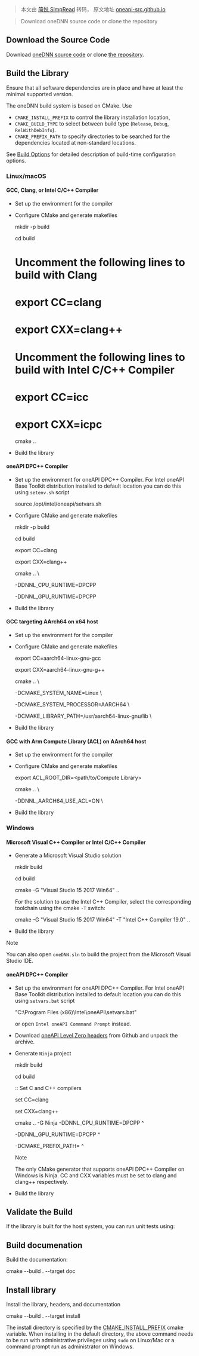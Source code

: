 > 本文由 [简悦 SimpRead](http://ksria.com/simpread/) 转码， 原文地址 [oneapi-src.github.io](https://oneapi-src.github.io/oneDNN/dev_guide_build.html)

> Download oneDNN source code or clone the repository

Download the Source Code
------------------------

Download [oneDNN source code](https://github.com/oneapi-src/oneDNN/archive/master.zip) or clone [the repository](https://github.com/oneapi-src/oneDNN.git).

Build the Library
-----------------

Ensure that all software dependencies are in place and have at least the minimal supported version.

The oneDNN build system is based on CMake. Use

*   `CMAKE_INSTALL_PREFIX` to control the library installation location,
*   `CMAKE_BUILD_TYPE` to select between build type (`Release`, `Debug`, `RelWithDebInfo`).
*   `CMAKE_PREFIX_PATH` to specify directories to be searched for the dependencies located at non-standard locations.

See [Build Options](https://oneapi-src.github.io/oneDNN/dev_guide_build_options.html) for detailed description of build-time configuration options.

### Linux/macOS

#### GCC, Clang, or Intel C/C++ Compiler

*   Set up the environment for the compiler
*   Configure CMake and generate makefiles
    
    mkdir -p build
    
    cd build
    
    # Uncomment the following lines to build with Clang
    
    # export CC=clang
    
    # export CXX=clang++
    
    # Uncomment the following lines to build with Intel C/C++ Compiler
    
    # export CC=icc
    
    # export CXX=icpc
    
    cmake .. <extra build options>
    
*   Build the library

#### oneAPI DPC++ Compiler

*   Set up the environment for oneAPI DPC++ Compiler. For Intel oneAPI Base Toolkit distribution installed to default location you can do this using `setenv.sh` script
    
    source /opt/intel/oneapi/setvars.sh
    
*   Configure CMake and generate makefiles
    
    mkdir -p build
    
    cd build
    
    export CC=clang
    
    export CXX=clang++
    
    cmake .. \
    
    -DDNNL_CPU_RUNTIME=DPCPP
    
    -DDNNL_GPU_RUNTIME=DPCPP
    
    <extra build options>
    
*   Build the library

#### GCC targeting AArch64 on x64 host

*   Set up the environment for the compiler
*   Configure CMake and generate makefiles
    
    export CC=aarch64-linux-gnu-gcc
    
    export CXX=aarch64-linux-gnu-g++
    
    cmake .. \
    
    -DCMAKE_SYSTEM_NAME=Linux \
    
    -DCMAKE_SYSTEM_PROCESSOR=AARCH64 \
    
    -DCMAKE_LIBRARY_PATH=/usr/aarch64-linux-gnu/lib \
    
    <extra build options>
    
*   Build the library

#### GCC with Arm Compute Library (ACL) on AArch64 host

*   Set up the environment for the compiler
*   Configure CMake and generate makefiles
    
    export ACL_ROOT_DIR=<path/to/Compute Library>
    
    cmake .. \
    
    -DDNNL_AARCH64_USE_ACL=ON \
    
    <extra build options>
    
*   Build the library

### Windows

#### Microsoft Visual C++ Compiler or Intel C/C++ Compiler

*   Generate a Microsoft Visual Studio solution
    
    mkdir build
    
    cd build
    
    cmake -G "Visual Studio 15 2017 Win64" ..
    
    For the solution to use the Intel C++ Compiler, select the corresponding toolchain using the cmake `-T` switch:
    
    cmake -G "Visual Studio 15 2017 Win64" -T "Intel C++ Compiler 19.0" ..
    
*   Build the library

Note

You can also open `oneDNN.sln` to build the project from the Microsoft Visual Studio IDE.

#### oneAPI DPC++ Compiler

*   Set up the environment for oneAPI DPC++ Compiler. For Intel oneAPI Base Toolkit distribution installed to default location you can do this using `setvars.bat` script
    
    "C:\Program Files (x86)\Intel\oneAPI\setvars.bat"
    
    or open `Intel oneAPI Commmand Prompt` instead.
*   Download [oneAPI Level Zero headers](https://github.com/oneapi-src/level-zero/releases/tag/v1.0) from Github and unpack the archive.
*   Generate `Ninja` project
    
    mkdir build
    
    cd build
    
    :: Set C and C++ compilers
    
    set CC=clang
    
    set CXX=clang++
    
    cmake .. -G Ninja -DDNNL_CPU_RUNTIME=DPCPP ^
    
    -DDNNL_GPU_RUNTIME=DPCPP ^
    
    -DCMAKE_PREFIX_PATH=<path to Level Zero headers> ^
    
    <extra build options>
    
    Note
    
    The only CMake generator that supports oneAPI DPC++ Compiler on Windows is Ninja. CC and CXX variables must be set to clang and clang++ respectively.
    
*   Build the library

Validate the Build
------------------

If the library is built for the host system, you can run unit tests using:

Build documenation
------------------

Build the documentation:

cmake --build . --target doc

Install library
---------------

Install the library, headers, and documentation

cmake --build . --target install

The install directory is specified by the [CMAKE_INSTALL_PREFIX](https://cmake.org/cmake/help/latest/variable/CMAKE_INSTALL_PREFIX.html) cmake variable. When installing in the default directory, the above command needs to be run with administrative privileges using `sudo` on Linux/Mac or a command prompt run as administrator on Windows.